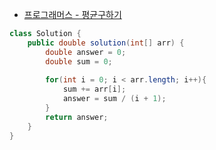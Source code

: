 - [프로그래머스 - 평균구하기](https://school.programmers.co.kr/learn/courses/30/lessons/12944)

```java
class Solution {
    public double solution(int[] arr) {
        double answer = 0;
        double sum = 0;
        
        for(int i = 0; i < arr.length; i++){
            sum += arr[i];
            answer = sum / (i + 1);
        }  
        return answer;
    }
}
```